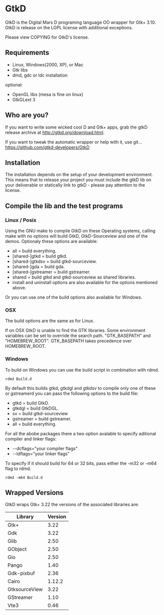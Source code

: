 # GtkD

GtkD is the Digital Mars D programing language OO wrapper for Gtk+ 3.10.
GtkD is release on the LGPL license with additional exceptions.

Please view COPYING for GtkD's license.

## Requirements

- Linux, Windows(2000, XP), or Mac
- Gtk libs
- dmd, gdc or ldc installation

optional:

- OpenGL libs (mesa is fine on linux)
- GtkGLext 3

## Who are you?

If you want to write some wicked cool D and Gtk+ apps, grab the gtkD release
archive at http://gtkd.org/download.html.

If you want to tweak the automatic wrapper or help with it, use git...
https://github.com/gtkd-developers/GtkD

## Installation

The installation depends on the setup of your development environment.
This means that to release your project you must include the gtkD lib
on your deliverable or statically link to gtkD - please pay attention
to the license.

## Compile the lib and the test programs

### Linux / Posix

Using the GNU make to compile GtkD on these Operating systems, calling make
with no options will build GtkD, GtkD-Sourceview and one of the demos.
Optionaly these options are available:

- all = build everything.
- [shared-]gtkd = build gtkd.
- [shared-]gtkdsv = build gtkd-sourceview.
- [shared-]gda = build gda.
- [shared-]gstreamer = build gstreamer.
- shared = build gtkd and gtkd-sourceview as shared libraries.
- install and uninstall options are also available for the options mentioned above.

Or you can use one of the build options also available for Windows.

### OSX

The build options are the same as for Linux.

If on OSX GtkD is unable to find the GTK libraries.
Some environment variables can be set to override the search path.
"GTK\_BASEPATH" and "HOMEBREW\_ROOT". GTK\_BASEPATH takes precedence over HOMEBREW\_ROOT.

### Windows

To build on Windows you can use the build script in combination with rdmd.

    rdmd Build.d

By default this builds gtkd, gtkdgl and gtkdsv to compile only one of these
or gstreamerd you can pass the following options to the build file:

- gtkd = build GtkD.
- gtkdgl = build GtkDGL.
- sv = build gtkd-sourceview
- gstreamer = build gstreamer.
- all = build everything.

For all the abobe packages there a two option avalable to specify aditional
compiler and linker flags:

- --dcflags="your compiler flags"
- --ldflags="your linker flags"

To specify if it should build for 64 or 32 bits, pass either
the -m32 or -m64 flag to rdmd.

    rdmd -m64 Build.d

## Wrapped Versions

GtkD wraps Gtk+ 3.22 the versions of the associated libraries are:

Library | Version
--- | ---
Gtk+ | 3.22
Gdk | 3.22
Glib | 2.50
GObject | 2.50
Gio | 2.50
Pango | 1.40
Gdk-pixbuf | 2.36
Cairo | 1.12.2
GtksourceView | 3.22
GStreamer | 1.10
Vte3 | 0.46

